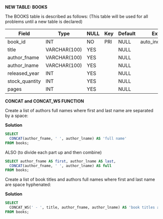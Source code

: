 **NEW TABLE: BOOKS**

The BOOKS table is described as follows: (This table will be used for all problems until a new table is declared)

|  Field | Type | NULL | Key | Default | Extra |
|---|---|---|---|---|---|
| book_id | INT | NO | PRI | NULL | auto_increment |
| title | VARCHAR(100)| YES | | NULL | |
| author_fname | VARCHAR(100) | YES | | NULL | |
| author_lname | VARCHAR(100) | YES | | NULL | |
| released_year | INT | YES | | NULL | |
| stock_quantity | INT | YES | | NULL | |
| pages | INT | YES | | NULL | |

**CONCAT and CONCAT_WS FUNCTION**

Create a list of authors full names where first and last name are separated by a space:

**Solution**
```sql
SELECT
  CONCAT(author_fname, ' ', author_lname) AS 'full name'
FROM books;
```
ALSO (to divide each part up and then combine)

```sql
SELECT author_fname AS first, author_lname AS last,
  CONCAT(author_fname, ' ', author_lname) AS full
FROM books;
```

Create a list of book titles and authors full names where first and last name are space hyphenated:

**Solution**
```sql
SELECT
  CONCAT_WS(' - ', title, author_fname, author_lname) AS 'book titles and author'
FROM books;
```
